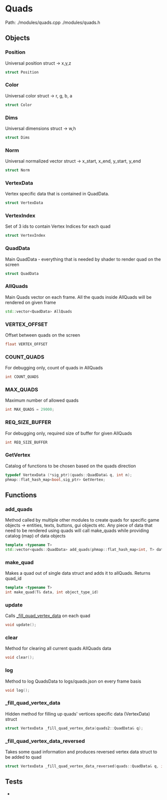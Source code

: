 # Quads
Path: ./modules/quads.cpp   ./modules/quads.h

## Objects

### Position
Universal position struct ->  x,y,z
```c++
struct Position
```

### Color
Universal color struct ->  r, g, b, a
```c++
struct Color
```

### Dims
Universal dimensions struct ->  w,h
```c++
struct Dims
```

### Norm
Universal normalized vector struct ->  x_start, x_end, y_start, y_end
```c++
struct Norm
```

### VertexData
Vertex specific data that is contained in QuadData. 
```c++
struct VertexData
```

### VertexIndex
Set of 3 ids to contain Vertex Indices for each quad
```c++
struct VertexIndex
```

### QuadData
Main QuadData - everything that is needed by shader to render quad on the screen
```c++
struct QuadData
```

### AllQuads
Main Quads vector on each frame. All the quads inside AllQuads will be rendered on given frame

```c++
std::vector<QuadData> AllQuads
```


### VERTEX_OFFSET
Offset between quads on the screen
```c++
float VERTEX_OFFSET
```

### COUNT_QUADS
For debugging only, count of quads in AllQuads
```c++
int COUNT_QUADS
```

### MAX_QUADS
Maximum number of allowed quads
```c++
int MAX_QUADS = 29000;
```


### REQ_SIZE_BUFFER
For debugging only, required size of buffer for given AllQuads
```c++
int REQ_SIZE_BUFFER
```


### GetVertex
Catalog of functions to be chosen based on the quads direction
```c++
typedef VertexData (*sig_ptr)(quads::QuadData& q, int n);
phmap::flat_hash_map<bool,sig_ptr> GetVertex;
```

## Functions

### add_quads
Method called by multiple other modules to create quads for specific game objects ->
entities, texts, buttons, gui objects etc. Any piece of data that need to be rendered using quads will call make_quads while providing catalog (map) of data objects

```c++
template <typename T>
std::vector<quads::QuadData> add_quads(phmap::flat_hash_map<int, T> data, int object_type_id)
```

### make_quad
Makes a quad out of single data struct and adds it to allQuads. Returns quad_id
```c++
template <typename T>
int make_quad(T& data, int object_type_id)
```

### update
Calls [_fill_quad_vertex_data](quads.md#_fill_quad_vertex_data) on each quad
```c++
void update();
```

### clear
Method for clearing all current quads AllQuads data
```c++
void clear();
```

### log
Method to log QuadsData to logs/quads.json on every frame basis
```c++
void log();
```

### _fill_quad_vertex_data
Hidden method for filling up quads' vertices  specific data (VertexData) struct
```c++
struct VertexData _fill_quad_vertex_data(quads2::QuadData& q);
```

### _fill_quad_vertex_data_reversed
Takes some quad information and produces reversed vertex data struct to be added to quad
```c++
struct VertexData _fill_quad_vertex_data_reversed(quads::QuadData& q, int n);
```




## Tests
-

